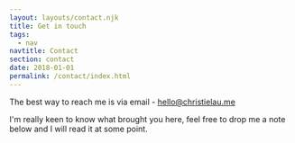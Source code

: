 ```yaml
---
layout: layouts/contact.njk
title: Get in touch
tags:
  - nav
navtitle: Contact
section: contact
date: 2018-01-01
permalink: /contact/index.html
---
```

The best way to reach me is via email - hello@christielau.me

I'm really keen to know what brought you here, feel free to drop me a note below and I will read it at some point. 
